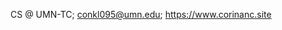 CS @ UMN-TC; conkl095@umn.edu; https://www.corinanc.site

<!---
CorinaNC/CorinaNC is a ✨ special ✨ repository because its `README.md` (this file) appears on your GitHub profile.
You can click the Preview link to take a look at your changes.
--->
